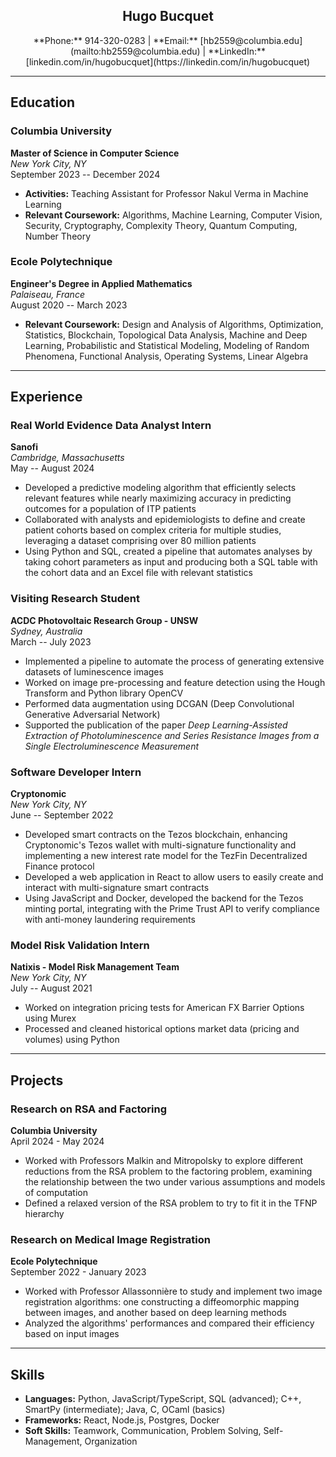 <h2 style="text-align:center;">Hugo Bucquet  </h2>
<p style="text-align:center;"> **Phone:** 914-320-0283 | **Email:** [hb2559@columbia.edu](mailto:hb2559@columbia.edu) | **LinkedIn:** [linkedin.com/in/hugobucquet](https://linkedin.com/in/hugobucquet) </p>

---

## Education

### Columbia University  
**Master of Science in Computer Science**  
*New York City, NY*  
September 2023 -- December 2024  
- **Activities:** Teaching Assistant for Professor Nakul Verma in Machine Learning  
- **Relevant Coursework:** Algorithms, Machine Learning, Computer Vision, Security, Cryptography, Complexity Theory, Quantum Computing, Number Theory  

### Ecole Polytechnique  
**Engineer's Degree in Applied Mathematics**  
*Palaiseau, France*  
August 2020 -- March 2023  
- **Relevant Coursework:** Design and Analysis of Algorithms, Optimization, Statistics, Blockchain, Topological Data Analysis, Machine and Deep Learning, Probabilistic and Statistical Modeling, Modeling of Random Phenomena, Functional Analysis, Operating Systems, Linear Algebra  

---

## Experience

### Real World Evidence Data Analyst Intern  
**Sanofi**  
*Cambridge, Massachusetts*  
May -- August 2024  
- Developed a predictive modeling algorithm that efficiently selects relevant features while nearly maximizing accuracy in predicting outcomes for a population of ITP patients  
- Collaborated with analysts and epidemiologists to define and create patient cohorts based on complex criteria for multiple studies, leveraging a dataset comprising over 80 million patients  
- Using Python and SQL, created a pipeline that automates analyses by taking cohort parameters as input and producing both a SQL table with the cohort data and an Excel file with relevant statistics  

### Visiting Research Student  
**ACDC Photovoltaic Research Group - UNSW**  
*Sydney, Australia*  
March -- July 2023  
- Implemented a pipeline to automate the process of generating extensive datasets of luminescence images  
- Worked on image pre-processing and feature detection using the Hough Transform and Python library OpenCV  
- Performed data augmentation using DCGAN (Deep Convolutional Generative Adversarial Network)  
- Supported the publication of the paper *Deep Learning-Assisted Extraction of Photoluminescence and Series Resistance Images from a Single Electroluminescence Measurement*  

### Software Developer Intern  
**Cryptonomic**  
*New York City, NY*  
June -- September 2022  
- Developed smart contracts on the Tezos blockchain, enhancing Cryptonomic's Tezos wallet with multi-signature functionality and implementing a new interest rate model for the TezFin Decentralized Finance protocol  
- Developed a web application in React to allow users to easily create and interact with multi-signature smart contracts  
- Using JavaScript and Docker, developed the backend for the Tezos minting portal, integrating with the Prime Trust API to verify compliance with anti-money laundering requirements  

### Model Risk Validation Intern  
**Natixis - Model Risk Management Team**  
*New York City, NY*  
July -- August 2021  
- Worked on integration pricing tests for American FX Barrier Options using Murex  
- Processed and cleaned historical options market data (pricing and volumes) using Python  

---

## Projects

### Research on RSA and Factoring  
**Columbia University**  
April 2024 - May 2024  
- Worked with Professors Malkin and Mitropolsky to explore different reductions from the RSA problem to the factoring problem, examining the relationship between the two under various assumptions and models of computation  
- Defined a relaxed version of the RSA problem to try to fit it in the TFNP hierarchy  

### Research on Medical Image Registration  
**Ecole Polytechnique**  
September 2022 - January 2023  
- Worked with Professor Allassonnière to study and implement two image registration algorithms: one constructing a diffeomorphic mapping between images, and another based on deep learning methods  
- Analyzed the algorithms' performances and compared their efficiency based on input images  

---

## Skills

- **Languages:** Python, JavaScript/TypeScript, SQL (advanced); C++, SmartPy (intermediate); Java, C, OCaml (basics)  
- **Frameworks:** React, Node.js, Postgres, Docker  
- **Soft Skills:** Teamwork, Communication, Problem Solving, Self-Management, Organization  
